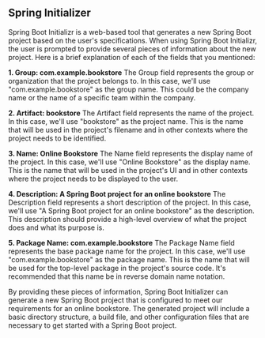 ## Spring Initializer

Spring Boot Initializr is a web-based tool that generates a new Spring Boot project based on the user's specifications. When using Spring Boot Initializr, the user is prompted to provide several pieces of information about the new project. Here is a brief explanation of each of the fields that you mentioned:

**1. Group: com.example.bookstore**
The Group field represents the group or organization that the project belongs to. In this case, we'll use "com.example.bookstore" as the group name. This could be the company name or the name of a specific team within the company.

**2. Artifact: bookstore**
The Artifact field represents the name of the project. In this case, we'll use "bookstore" as the project name. This is the name that will be used in the project's filename and in other contexts where the project needs to be identified.

**3. Name: Online Bookstore**
The Name field represents the display name of the project. In this case, we'll use "Online Bookstore" as the display name. This is the name that will be used in the project's UI and in other contexts where the project needs to be displayed to the user.

**4. Description: A Spring Boot project for an online bookstore**
The Description field represents a short description of the project. In this case, we'll use "A Spring Boot project for an online bookstore" as the description. This description should provide a high-level overview of what the project does and what its purpose is.

**5. Package Name: com.example.bookstore**
The Package Name field represents the base package name for the project. In this case, we'll use "com.example.bookstore" as the package name. This is the name that will be used for the top-level package in the project's source code. It's recommended that this name be in reverse domain name notation.

By providing these pieces of information, Spring Boot Initializer can generate a new Spring Boot project that is configured to meet our requirements for an online bookstore. The generated project will include a basic directory structure, a build file, and other configuration files that are necessary to get started with a Spring Boot project.